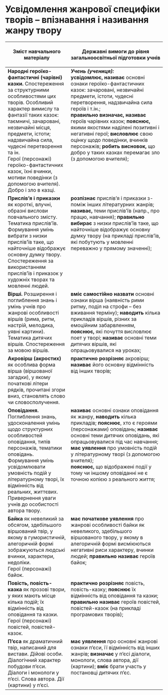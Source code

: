 # Усвідомлення жанрової специфіки творів – впізнавання і називання жанру твору

<table>
<thead>
  <tr>
    <th width="40%" align="center"><p>Зміст навчального матеріалу</p></td>
    <th width="60%" align="center"><p>Державні вимоги до рівня загальноосвітньої підготовки учнів</p></td>
  </tr>
</thead>
<tbody>
  <tr>
    <td width="40%" style="vertical-align:top !important;">
<b>Народні героїко-фантастичні (чарівні) казки.</b> Спостереження за структурними особливостями цих творів. Особливий характер вимислу та фантазії таких казок: таємничі, зачаровані, незвичайні місця, предмети, істоти; надзвичайна сила, чудесні перетворення та ін.<br>
Герої (персонажі) героїко-фантастичних казок, їхні вчинки, мотиви поведінки (з допомогою вчителя). Добро і зло в казці.<br></td>
    <td width="60%" style="vertical-align:top !important;">
<i><b>Учень (учениця):</b></i><br>
<b>усвідомлює, називає</b> основні ознаки героїко-фантастичних казок: зачаровані, незвичайні предмети, істоти, чудесні перетворення, надзвичайна сила героїв і т.ін.;<br>
<b>правильно визначає, називає</b> героїв чарівних казок; <b>пояснює,</b> якими якостями наділені позитивні і негативні герої; <b>висловлює</b> свою оцінку щодо поведінки, вчинків персонажів; <b>робить висновок,</b> що добро у таких казках перемагає зло (з допомогою вчителя);<br></td>
  </tr>
  <tr>
    <td width="40%" style="vertical-align:top !important;">
<b>Прислів’я і приказки</b> як короткі, влучні, образні вислови повчального змісту. Тематика прислів’їв. Формування умінь вибрати з низки прислів’їв таке, що найточніше відображує основну думку твору.<br>
Спостереження за використанням прислів’їв і приказок у художніх творах та мовленні людей.<br></td>
    <td width="60%" style="vertical-align:top !important;">
<b>розпізнає</b> прислів’я і приказки з-поміж інших літературних жанрів;<br>
<b>називає,</b> теми прислів’їв (напр., про працю, навчання); <b>правильно вибирає</b> з низки прислів’їв таке, що найточніше відображує основну думку твору (на прикладі прислів’їв, які побутують у мовленні переважно у прямому значенні);<br></td>
  </tr>
  <tr>
    <td width="40%" style="vertical-align:top !important;">
<b>Вірші.</b> Розширення і поглиблення знань і умінь учнів про жанрові особливості віршів (рима, ритм, настрій, мелодика, уявні картини). Тематика дитячих віршів. Спостереження за мовою віршів.<br></td>
    <td width="60%" style="vertical-align:top !important;">
<b>вміє самостійно назвати</b> основні ознаки вірша (наявність рими ритму, поділ на строфи – без вживання терміну); <b>наводить</b> кілька прикладів віршів, різних за емоційним забарвленням, <b>пояснює,</b> які почуття висловлює поет у творі; <b>називає</b> основні теми дитячих віршів, які опрацьовувалися на уроках;<br></td>
  </tr>
  <tr>
    <td width="40%" style="vertical-align:top !important;">
<b>Акровірш (акростих)</b> як особлива форма вірша (віршованої загадки), у якому початкові літери рядків, прочитані згори вниз, становлять слово чи словосполучення.<br></td>
    <td width="60%" style="vertical-align:top !important;">
<b>практично розрізняє</b> акровірш; <b>називає</b> його основну відмінність від інших творів;<br></td>
  </tr>
  <tr>
    <td width="40%" style="vertical-align:top !important;">
<b>Оповідання. </b>Поглиблення знань, удосконалення умінь щодо структурних особливостей оповідання, типів персонажів, тематики оповідань.<br>
Формування умінь усвідомлювати умовність подій у літературному творі, їх відмінність від реальних, життєвих.<br>
Привернення уваги учнів до особистості автора твору.<br></td>
    <td width="60%" style="vertical-align:top !important;">
<b>називає</b> основні ознаки оповідання як жанру, <b>наводить</b> кілька прикладів; <b>пояснює</b>, хто є героями (персонажами) оповідань; <b>називає</b> основні теми дитячих оповідань, які опрацьовувалися під час навчання;<br>
<b>має уявлення</b> про умовність подій у літературному творі (з допомогою вчителя);<br>
<b>пояснює,</b> що відображені події у тому чи іншому оповіданні не є точною копією з реального життя;<br></td>
  </tr>
  <tr>
    <td width="40%" style="vertical-align:top !important;">
<b>Байка</b> як невеликий за обсягом, здебільшого віршований твір, у якому в гумористичній, алегоричній формі зображуються людські вчинки, характери, недоліки. <br>
Герої (персонажі) байок.<br></td>
    <td width="60%" style="vertical-align:top !important;">
<b>має початкове уявлення</b> про жанрові особливості байки як невеликого, здебільшого віршованого твору, у якому в алегоричній формі висміюються негативні риси характеру, вчинки людей; <b>правильно називає</b> героїв байок;<br></td>
  </tr>
  <tr>
    <td width="40%" style="vertical-align:top !important;">
<b>Повість, повість-казка</b> як прозові твори, у яких мають місце кілька подій; їх відмінність від оповідання та казки. Герої (персонажі) повістей, повістей-казок.<br></td>
    <td width="60%" style="vertical-align:top !important;">
<b>практично розрізняє</b> повість, повість-казку; <b>пояснює</b> їх відмінність від оповідання та казки; <b>правильно називає</b> героїв повістей, повістей-казок (на прикладі програмових творів);<br></td>
  </tr>
  <tr>
    <td width="40%" style="vertical-align:top !important;">
<b>П’єса</b> як драматичний твір, написаний для вистави. Дійові особи. Діалогічний характер побудови п’єси. Діалоги і монологи у п’єсі. Слова автора. Дії (картини) у п’єсі.<br></td>
    <td width="60%" style="vertical-align:top !important;">
<b>має уявлення</b> про основні жанрові ознаки п’єси, її відмінність від інших жанрів; <b>визначає</b> у п’єсі діалоги, монологи, слова автора, дії (картини); <b>вміє</b> брати участь у постановці дитячих п’єс.<br></td>
  </tr>
</tbody>
</table>